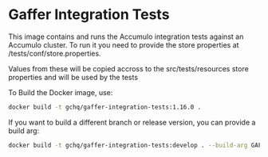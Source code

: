 Gaffer Integration Tests
==========================

This image contains and runs the Accumulo integration tests against an Accumulo cluster.
To run it you need to provide the store properties at /tests/conf/store.properties.

Values from these will be copied accross to the src/tests/resources store properties and will be used by the tests

To Build the Docker image, use:
```bash
docker build -t gchq/gaffer-integration-tests:1.16.0 .
```

If you want to build a different branch or release version, you can provide a build arg:
```bash
docker build -t gchq/gaffer-integration-tests:develop . --build-arg GAFFER_VERSION=develop
```
